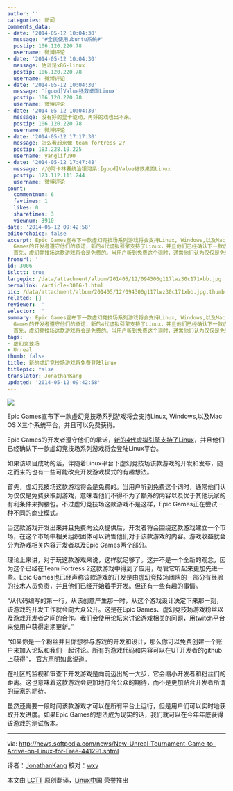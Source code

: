 ```yaml
---
author: ''
categories: 新闻
comments_data:
- date: '2014-05-12 10:04:30'
  message: '#全民使用ubuntu系统#'
  postip: 106.120.220.78
  username: 微博评论
- date: '2014-05-12 10:04:30'
  message: 估计是x86-linux
  postip: 106.120.220.78
  username: 微博评论
- date: '2014-05-12 10:04:30'
  message: '[good]Value拯救桌面Linux'
  postip: 106.120.220.78
  username: 微博评论
- date: '2014-05-12 10:04:30'
  message: 没有好的显卡驱动，再好的戏也出不来。
  postip: 106.120.220.78
  username: 微博评论
- date: '2014-05-12 17:17:30'
  message: 怎么看起来像 team fortress 2?
  postip: 183.228.19.225
  username: yanglifu90
- date: '2014-05-12 17:47:48'
  message: //@阿卡林要统治银河系:[good]Value拯救桌面Linux
  postip: 123.112.111.244
  username: 微博评论
count:
  commentnum: 6
  favtimes: 1
  likes: 0
  sharetimes: 3
  viewnum: 3910
date: '2014-05-12 09:42:58'
editorchoice: false
excerpt: Epic Games宣布下一款虚幻竞技场系列游戏将会支持Linux, Windows,以及Mac OS X三个系统平台，并且可以免费获得。 Epic
  Games的开发者遵守他们的承诺，新的4代虚拟引擎支持了Linux，并且他们已经确认下一款虚幻竞技场系列游戏将会登陆Linux平台。 如果该项目成功的话，伴随着Linux平台下虚幻竞技场该款游戏的开发和发布，随之而来的也有一些可能改变开发游戏模式的有趣想法。
  首先，虚幻竞技场这款游戏将会是免费的。当用户听到免费这个词时，通常他们认为仅仅是免费获取到游戏，意味着他们不得不为了额外的内容以及优于其他玩家的有利条件
fromurl: ''
id: 3006
islctt: true
largepic: /data/attachment/album/201405/12/094300g117lwz30c171xbb.jpg
permalink: /article-3006-1.html
pic: /data/attachment/album/201405/12/094300g117lwz30c171xbb.jpg.thumb.jpg
related: []
reviewer: ''
selector: ''
summary: Epic Games宣布下一款虚幻竞技场系列游戏将会支持Linux, Windows,以及Mac OS X三个系统平台，并且可以免费获得。 Epic
  Games的开发者遵守他们的承诺，新的4代虚拟引擎支持了Linux，并且他们已经确认下一款虚幻竞技场系列游戏将会登陆Linux平台。 如果该项目成功的话，伴随着Linux平台下虚幻竞技场该款游戏的开发和发布，随之而来的也有一些可能改变开发游戏模式的有趣想法。
  首先，虚幻竞技场这款游戏将会是免费的。当用户听到免费这个词时，通常他们认为仅仅是免费获取到游戏，意味着他们不得不为了额外的内容以及优于其他玩家的有利条件
tags:
- 虚幻竞技场
- Unreal
thumb: false
title: 新的虚幻竞技场游戏将免费登陆linux
titlepic: false
translator: JonathanKang
updated: '2014-05-12 09:42:58'
---
```


![](/data/attachment/album/201405/12/094300g117lwz30c171xbb.jpg)


Epic Games宣布下一款虚幻竞技场系列游戏将会支持Linux, Windows,以及Mac OS X三个系统平台，并且可以免费获得。


Epic Games的开发者遵守他们的承诺，[新的4代虚拟引擎支持了Linux](http://news.softpedia.com/news/Unreal-Engine-4-1-Support-for-Linux-Might-Spark-the-End-of-Windows-Gaming-Domination-439373.shtml)，并且他们已经确认下一款虚幻竞技场系列游戏将会登陆Linux平台。


如果该项目成功的话，伴随着Linux平台下虚幻竞技场该款游戏的开发和发布，随之而来的也有一些可能改变开发游戏模式的有趣想法。


首先，虚幻竞技场这款游戏将会是免费的。当用户听到免费这个词时，通常他们认为仅仅是免费获取到游戏，意味着他们不得不为了额外的内容以及优于其他玩家的有利条件来掏腰包。不过虚幻竞技场这款游戏不是这样，Epic Games正在尝试一种不同的商业模式。


当这款游戏开发出来并且免费向公众提供后，开发者将会围绕这款游戏建立一个市场，在这个市场中相关组织团体可以销售他们对于该款游戏的内容。游戏收益就会分为游戏相关内容开发者以及Epic Games两个部分。


理论上来讲，对于玩这款游戏来说，这样就足够了。这并不是一个全新的观念，因为这个已经在Team Fortress 2这款游戏中得到了应用，尽管它听起来更加先进一些。Epic Games也已经声称该款游戏的开发是由虚幻竞技场团队的一部分有经验的技术人员负责，并且他们已经开始着手开发。但还有一些有趣的事情。


“从代码编写的第一行，从该创意产生那一时，从这个游戏设计决定下来那一刻，该游戏的开发工作就会向大众公开。这是在Epic Games、虚幻竞技场游戏粉丝以及游戏开发者之间的合作。我们会使用论坛来讨论游戏相关的问题，用twitch平台来使用户获得定期更新。”


“如果你是一个粉丝并且你想参与游戏的开发和设计，那么你可以免费创建一个账户来加入论坛和我们一起讨论。所有的游戏代码和内容可以在UT开发者的github上获得”， [官方声明](https://wiki.unrealengine.com/Unreal_Tournament)如此说道。


在社区的监视和审查下开发游戏是向前迈出的一大步，它会缩小开发者和粉丝们的距离。这也意味着这款游戏会更加地符合公众的期待，而不是更加贴合开发者所谓的玩家的期待。


虽然还需要一段时间该款游戏才可以在所有平台上运行，但是用户们可以实时地获取开发进度。如果Epic Games的想法成为现实的话，我们就可以在今年年底获得该游戏的测试版本。




---


via: <http://news.softpedia.com/news/New-Unreal-Tournament-Game-to-Arrive-on-Linux-for-Free-441291.shtml>


译者：[JonathanKang](https://github.com/JonathanKang) 校对：[wxy](https://github.com/wxy)


本文由 [LCTT](https://github.com/LCTT/TranslateProject) 原创翻译，[Linux中国](http://linux.cn/) 荣誉推出